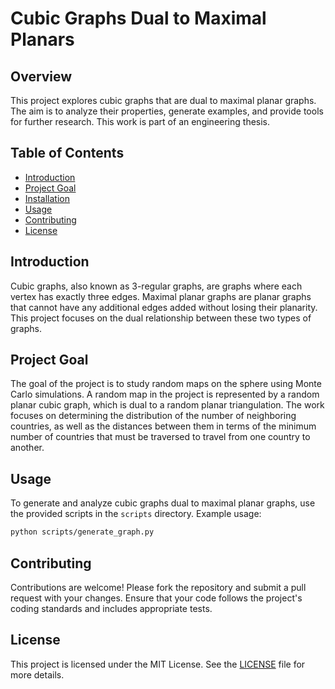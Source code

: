 # Cubic Graphs Dual to Maximal Planars
## Overview
This project explores cubic graphs that are dual to maximal planar graphs. The aim is to analyze their properties, generate examples, and provide tools for further research. This work is part of an engineering thesis.

## Table of Contents
- [Introduction](#introduction)
- [Project Goal](#project-goal)
- [Installation](#installation)
- [Usage](#usage)
- [Contributing](#contributing)
- [License](#license)

## Introduction
Cubic graphs, also known as 3-regular graphs, are graphs where each vertex has exactly three edges. Maximal planar graphs are planar graphs that cannot have any additional edges added without losing their planarity. This project focuses on the dual relationship between these two types of graphs.

## Project Goal
The goal of the project is to study random maps on the sphere using Monte Carlo simulations. A random map in the project is represented by a random planar cubic graph, which is dual to a random planar triangulation. The work focuses on determining the distribution of the number of neighboring countries, as well as the distances between them in terms of the minimum number of countries that must be traversed to travel from one country to another.

## Usage
To generate and analyze cubic graphs dual to maximal planar graphs, use the provided scripts in the `scripts` directory. Example usage:
```bash
python scripts/generate_graph.py
```

## Contributing
Contributions are welcome! Please fork the repository and submit a pull request with your changes. Ensure that your code follows the project's coding standards and includes appropriate tests.

## License
This project is licensed under the MIT License. See the [LICENSE](LICENSE) file for more details.
